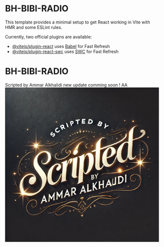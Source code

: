 # BH-BIBI-RADIO

This template provides a minimal setup to get React working in Vite with HMR and some ESLint rules.

Currently, two official plugins are available:

- [@vitejs/plugin-react](https://github.com/vitejs/vite-plugin-react/blob/main/packages/plugin-react/README.md) uses [Babel](https://babeljs.io/) for Fast Refresh
- [@vitejs/plugin-react-swc](https://github.com/vitejs/vite-plugin-react-swc) uses [SWC](https://swc.rs/) for Fast Refresh
# BH-BIBI-RADIO
Scripted by Ammar Alkhalidi
new update comming soon !
AA
![Screnshoot](https://github.com/Ammar-Alkhalidi/Todo-List-React/blob/main/scripted%20by%20AMMAR.webp)
